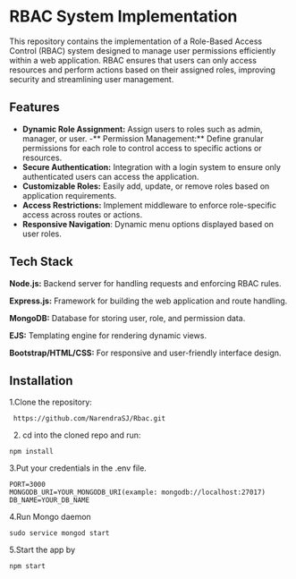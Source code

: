 
# RBAC System Implementation

This repository contains the implementation of a Role-Based Access Control (RBAC) system designed to manage user permissions efficiently within a web application. RBAC ensures that users can only access resources and perform actions based on their assigned roles, improving security and streamlining user management.


## Features

- **Dynamic Role Assignment:** Assign users to roles such as admin, manager, or user.
-** Permission Management:** Define granular permissions for each role to control access to specific actions or resources.
- **Secure Authentication:** Integration with a login system to ensure only authenticated users can access the application.
- **Customizable Roles:** Easily add, update, or remove roles based on application requirements.
- **Access Restrictions:** Implement middleware to enforce role-specific access across routes or actions.
- **Responsive Navigation**: Dynamic menu options displayed based on user roles.


## Tech Stack
**Node.js:** Backend server for handling requests and enforcing RBAC rules.

**Express.js:** Framework for building the web application and route handling. 

**MongoDB:** Database for storing user, role, and permission data.

**EJS:** Templating engine for rendering dynamic views.

**Bootstrap/HTML/CSS:** For responsive and user-friendly interface design.


## Installation

1.Clone the repository:

```
 https://github.com/NarendraSJ/Rbac.git
```
2. cd into the cloned repo and run:
```
npm install
```
3.Put your credentials in the .env file.
```
PORT=3000
MONGODB_URI=YOUR_MONGODB_URI(example: mongodb://localhost:27017)
DB_NAME=YOUR_DB_NAME
```
4.Run Mongo daemon
```
sudo service mongod start
```
5.Start the app by
```
npm start
```




